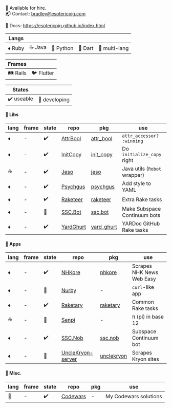 :necktie: Available for hire.  
:mailbox_with_mail: Contact: bradley@esotericpig.com  

:scroll: Docs: https://esotericpig.github.io/index.html

| Langs | | | | |
| --- | --- | --- | --- | --- |
| :diamonds: Ruby | :coffee: Java | :snake: Python | :dart: Dart | :rainbow: multi-lang |

| Frames | |
| --- | --- |
| :railway_track: Rails | :bird: Flutter |

| States | |
| --- | --- |
| :heavy_check_mark: useable | :hammer: developing |

#### :bento: Libs
| lang | frame | state | repo | pkg | use |
| --- | --- | --- | --- | --- | --- |
| :diamonds: | - | :heavy_check_mark: | [AttrBool](https://github.com/esotericpig/attr_bool) | [attr_bool](https://rubygems.org/gems/attr_bool) | `attr_accessor? :winning` |
| :diamonds: | - | :heavy_check_mark: | [InitCopy](https://github.com/esotericpig/init_copy) | [init_copy](https://rubygems.org/gems/init_copy) | Do `initialize_copy` right |
| :coffee: | - | :heavy_check_mark: | [Jeso](https://github.com/esotericpig/jeso) | [jeso](https://github.com/esotericpig/jeso/packages/) |  Java utils (`Robot` wrapper) |
| :diamonds: | - | :heavy_check_mark: | [Psychgus](https://github.com/esotericpig/psychgus) | [psychgus](https://rubygems.org/gems/psychgus) | Add style to YAML |
| :diamonds: | - | :heavy_check_mark: | [Raketeer](https://github.com/esotericpig/raketeer) | [raketeer](https://rubygems.org/gems/raketeer) | Extra Rake tasks |
| :diamonds: | - | :hammer: | [SSC.Bot](https://github.com/esotericpig/ssc.bot) | [ssc.bot](https://rubygems.org/gems/ssc.bot) | Make Subspace Continuum bots |
| :diamonds: | - | :heavy_check_mark: | [YardGhurt](https://github.com/esotericpig/yard_ghurt) | [yard_ghurt](https://rubygems.org/gems/yard_ghurt) | YARDoc GitHub Rake tasks |

#### :honey_pot: Apps
| lang | frame | state | repo | pkg | use |
| --- | --- | --- | --- | --- | --- |
| :diamonds: | - | :heavy_check_mark: | [NHKore](https://github.com/esotericpig/nhkore) | [nhkore](https://rubygems.org/gems/nhkore) | Scrapes NHK News Web Easy |
| :diamonds: | - | :hammer: | [Nurby](https://github.com/esotericpig/nurby) | - | `curl`-like app |
| :diamonds: | - | :heavy_check_mark: | [Raketary](https://github.com/esotericpig/raketary) | [raketary](https://rubygems.org/gems/raketary) | Common Rake tasks |
| :coffee: | - | :hammer: | [Senpi](https://github.com/esotericpig/senpi) | - | π (pi) in base 12 |
| :diamonds: | - | :heavy_check_mark: | [SSC.Nob](https://github.com/esotericpig/ssc.nob) | [ssc.nob](https://rubygems.org/gems/ssc.nob) | Subspace Continuum bot |
| :diamonds: | - | :hammer: | [UncleKryon-server](https://github.com/esotericpig/UncleKryon-server) | [unclekryon](https://rubygems.org/gems/unclekryon) | Scrapes Kryon sites |

#### :tanabata_tree: Misc.

| lang | frame | state | repo | pkg | use |
| --- | --- | --- | --- | --- | --- |
| :rainbow: | - | :heavy_check_mark: | [Codewars](https://github.com/esotericpig/codewars) | - | My Codewars solutions |
